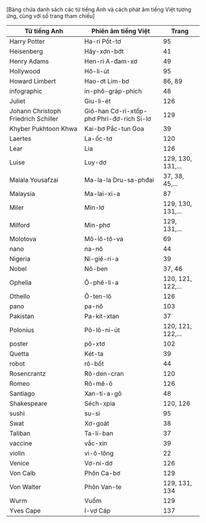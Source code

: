 [Bảng chứa danh sách các từ tiếng Anh và cách phát âm tiếng Việt tương ứng, cùng với số trang tham chiếu]

| Từ tiếng Anh | Phiên âm tiếng Việt | Trang |
|--------------|----------------------|-------|
| Harry Potter | Ha-ri Pốt-tơ | 95 |
| Heisenberg | Hây-xơn-bớt | 41 |
| Henry Adams | Hen-ri A-đam-xơ | 49 |
| Hollywood | Hô-li-út | 95 |
| Howard Limbert | Hao-ơt Lim-bơ | 86, 89 |
| infographic | in-phô-gráp-phích | 48 |
| Juliet | Giu-li-ét | 126 |
| Johann Christoph Friedrich Schiller | Giô-han Cơ-ri-xtốp-phơ Phri-đơ-rich Si-lơ | 129 |
| Khyber Pukhtoon Khwa | Kai-bơ Pắc-tun Goa | 39 |
| Laertes | La-ốc-tơ | 120 |
| Lear | Lia | 126 |
| Luise | Luy-dơ | 129, 130, 131,... |
| Malala Yousafzai | Ma-la-la Dru-sa-phđai | 37, 38, 45,... |
| Malaysia | Ma-lai-xi-a | 87 |
| Miler | Min-lơ | 129, 130, 131,... |
| Milford | Min-phơ | 129, 131,... |
| Molotova | Mô-lô-tô-va | 69 |
| nano | na-nô | 44 |
| Nigeria | Ni-giê-ri-a | 39 |
| Nobel | Nô-ben | 37, 46 |
| Ophelia | Ô-phê-li-a | 120, 121, 122,... |
| Othello | Ô-ten-lô | 126 |
| pano | pa-nô | 103 |
| Pakistan | Pa-kít-xtan | 37 |
| Polonius | Pô-lô-ni-út | 120, 121, 122,... |
| poster | pô-xtơ | 102 |
| Quetta | Két-ta | 39 |
| robot | rô-bốt | 44 |
| Rosencrantz | Rô-den-cran | 120 |
| Romeo | Rô-mê-ô | 126 |
| Santiago | Xan-ti-a-gô | 48 |
| Shakespeare | Séch-xpia | 120, 126 |
| sushi | su-si | 95 |
| Swat | Xơ-goát | 38 |
| Taliban | Ta-li-ban | 37 |
| vaccine | vắc-xin | 39 |
| violin | vi-ô-lông | 22 |
| Venice | Vơ-ni-dơ | 126 |
| Von Calb | Phôn Ca-bơ | 129 |
| Von Walter | Phôn Van-te | 129, 131, 134 |
| Wurm | Vuốm | 129 |
| Yves Cape | I-vơ Cáp | 137 |